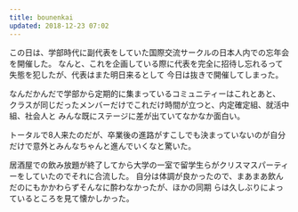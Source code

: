 ```yaml
---
title: bounenkai
updated: 2018-12-23 07:02
---
```

この日は、学部時代に副代表をしていた国際交流サークルの日本人内での忘年会を開催した。
なんと、これを企画している際に代表を完全に招待し忘れるって失態を犯したが、代表はまた明日来るとして
今日は抜きで開催してしまった。

なんだかんだで学部から定期的に集まっているコミュニティーはこれとあと、
クラスが同じだったメンバーだけでこれだけ時間が立つと、内定確定組、就活中組、社会人と
みんな既にステージに差が出ていてなかなか面白い。

トータルで8人来たのだが、卒業後の進路がすこしでも決まっていないのが自分だけで意外とみんなちゃんと進んでいくなと驚いた。

居酒屋での飲み放題が終了してから大学の一室で留学生らがクリスマスパーティーをしていたのでそれに合流した。
自分は体調が良かったので、まあまあ飲んだのにもかかわらずそんなに酔わなかったが、ほかの同期
らは久しぶりによっているところを見て懐かしかった。
